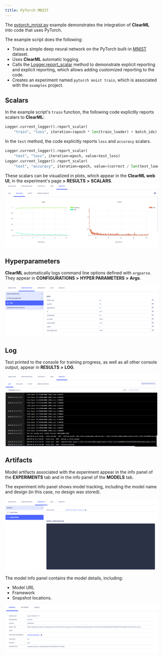 ```yaml
---
title: PyTorch MNIST
---
```


The [pytorch_mnist.py](https://github.com/allegroai/clearml/blob/master/examples/frameworks/pytorch/pytorch_mnist.py) example 
demonstrates the integration of **ClearML** into code that uses PyTorch. 

The example script does the following:
* Trains a simple deep neural network on the PyTorch built-in [MNIST](https://pytorch.org/docs/stable/torchvision/datasets.html#mnist)
  dataset.
* Uses **ClearML** automatic logging. 
* Calls the [Logger.report_scalar](../../../references/sdk/logger.md#report_scalar) method to demonstrate explicit reporting and explicit reporting, 
  which allows adding customized reporting to the code.
* Creates an experiment named `pytorch mnist train`, which is associated with the `examples` project.

## Scalars

In the example script's `train` function, the following code explicitly reports scalars to **ClearML**:

```python
Logger.current_logger().report_scalar(
    "train", "loss", iteration=(epoch * len(train_loader) + batch_idx), value=loss.item())
```

In the `test` method, the code explicitly reports `loss` and `accuracy` scalars.

```python
Logger.current_logger().report_scalar(
    "test", "loss", iteration=epoch, value=test_loss)
Logger.current_logger().report_scalar(
    "test", "accuracy", iteration=epoch, value=(correct / len(test_loader.dataset)))
```    

These scalars can be visualized in plots, which appear in the **ClearML web UI**, in the experiment's
page **>** **RESULTS** **>** **SCALARS**. 
![image](../../../img/examples_pytorch_mnist_07.png)

## Hyperparameters

**ClearML** automatically logs command line options defined with `argparse`. They appear in **CONFIGURATIONS** **>** **HYPER PARAMETERS** **>** **Args**.

![image](../../../img/examples_pytorch_mnist_01.png)

## Log

Text printed to the console for training progress, as well as all other console output, appear in **RESULTS** **>** **LOG**.

![image](../../../img/examples_pytorch_mnist_06.png)

## Artifacts

Model artifacts associated with the experiment appear in the info panel of the **EXPERIMENTS** tab and in 
the info panel of the **MODELS** tab.  


The experiment info panel shows model tracking, including the model name and design (in this case, no design was stored).

![image](../../../img/examples_pytorch_mnist_02.png)

The model info panel contains the model details, including: 
* Model URL
* Framework
* Snapshot locations.

![image](../../../img/examples_pytorch_mnist_03.png)